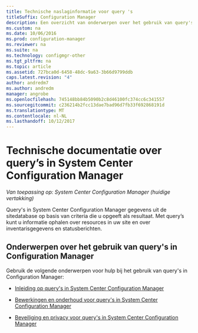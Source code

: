 ```yaml
---
title: Technische naslaginformatie voor query 's
titleSuffix: Configuration Manager
description: Een overzicht van onderwerpen over het gebruik van query's voor het ophalen van informatie over resources in uw site.
ms.custom: na
ms.date: 10/06/2016
ms.prod: configuration-manager
ms.reviewer: na
ms.suite: na
ms.technology: configmgr-other
ms.tgt_pltfrm: na
ms.topic: article
ms.assetid: 727bca0d-6458-48dc-9a63-3b66d9799ddb
caps.latest.revision: "4"
author: andredm7
ms.author: andredm
manager: angrobe
ms.openlocfilehash: 745148bb84b5090b2c8d46100fc374cc6c341557
ms.sourcegitcommit: c236214b2fcc13dae7bad96d7fb33f692868191d
ms.translationtype: MT
ms.contentlocale: nl-NL
ms.lasthandoff: 10/12/2017
---
```

# <a name="queries-technical-reference-for-system-center-configuration-manager"></a>Technische documentatie over query’s in System Center Configuration Manager

*Van toepassing op: System Center Configuration Manager (huidige vertakking)*

Query's in System Center Configuration Manager gegevens uit de sitedatabase op basis van criteria die u opgeeft als resultaat. Met query’s kunt u informatie ophalen over resources in uw site en over inventarisgegevens en statusberichten.  

## <a name="topics-about-using-queries-in-configuration-manager"></a>Onderwerpen over het gebruik van query's in Configuration Manager  
 Gebruik de volgende onderwerpen voor hulp bij het gebruik van query's in Configuration Manager:  

-   [Inleiding op query's in System Center Configuration Manager](../../../core/servers/manage/introduction-to-queries.md)  

-   [Bewerkingen en onderhoud voor query's in System Center Configuration Manager](../../../core/servers/manage/operations-and-maintenance-for-queries.md)  

-   [Beveiliging en privacy voor query's in System Center Configuration Manager](../../../core/servers/manage/security-and-privacy-for-queries.md)  
